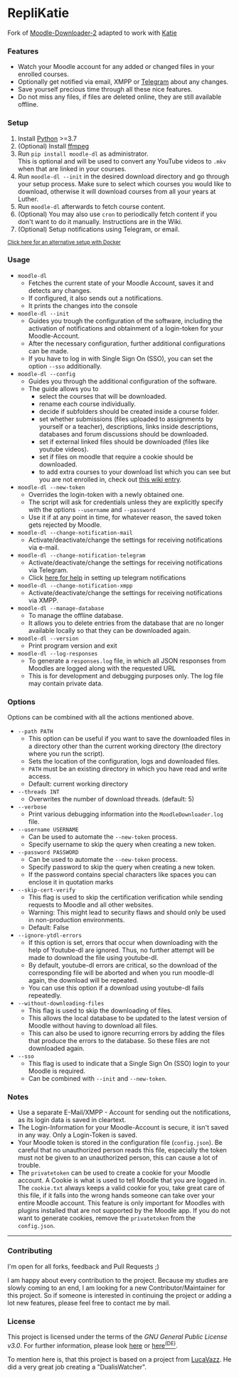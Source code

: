 # RepliKatie

Fork of [Moodle-Downloader-2](https://github.com/C0D3D3V/Moodle-Downloader-2) adapted to work with [Katie](https://katie.luther.edu)

### Features
- Watch your Moodle account for any added or changed files in your enrolled courses.
- Optionally get notified via email, XMPP or [Telegram](https://telegram.org/apps) about any changes.
- Save yourself precious time through all these nice features.
- Do not miss any files, if files are deleted online, they are still available offline.


### Setup

1. Install [Python](https://www.python.org/) >=3.7
2. (Optional) Install [ffmpeg](https://github.com/C0D3D3V/Moodle-Downloader-2/wiki/Installing-ffmpeg)
3. Run `pip install moodle-dl` as administrator. </br> This is optional and will be used to convert any YouTube videos to `.mkv` when that are linked in your courses.
4. Run `moodle-dl --init` in the desired download directory and go through your setup process. Make sure to select which courses you would like to download, otherwise it will download courses from all your years at Luther.
5. Run `moodle-dl` afterwards to fetch course content. 
6. (Optional) You may also use `cron` to periodically fetch content if you don't want to do it manually. Instructions are in the Wiki. 
7. (Optional) Setup notifications using Telegram, or email.

<sup>[Click here for an alternative setup with Docker](https://github.com/C0D3D3V/Moodle-Downloader-2/wiki/Run-with-Docker)</sup>

### Usage
- `moodle-dl`
    - Fetches the current state of your Moodle Account, saves it and detects any changes.
    - If configured, it also sends out a notifications.
    - It prints the changes into the console
- `moodle-dl --init`
    - Guides you trough the configuration of the software, including the activation of notifications and obtainment of a login-token for your Moodle-Account.
    - After the necessary configuration, further additional configurations can be made. 
    - If you have to log in with Single Sign On (SSO), you can set the option `--sso` additionally.
- `moodle-dl --config`
    - Guides you through the additional configuration of the software.
    - The guide allows you to
      - select the courses that will be downloaded.
      - rename each course individually.
      - decide if subfolders should be created inside a course folder.
      - set whether submissions (files uploaded to assignments by yourself or a teacher), descriptions, links inside descriptions, databases and forum discussions should be downloaded.
      - set if external linked files should be downloaded (files like youtube videos).
      - set if files on moodle that require a cookie should be downloaded.
      - to add extra courses to your download list which you can see but you are not enrolled in, check out [this wiki entry](https://github.com/C0D3D3V/Moodle-Downloader-2/wiki/Download-public-courses).
- `moodle-dl --new-token`
    - Overrides the login-token with a newly obtained one.
    - The script will ask for credentials unless they are explicitly specify with the options `--username` and `--password`
    - Use it if at any point in time, for whatever reason, the saved token gets rejected by Moodle.
- `moodle-dl --change-notification-mail`
    - Activate/deactivate/change the settings for receiving notifications via e-mail.
- `moodle-dl --change-notification-telegram`
    - Activate/deactivate/change the settings for receiving notifications via Telegram.
    - Click [here for help](https://github.com/C0D3D3V/Moodle-Downloader-2/wiki/Telegram-Notification) in setting up telegram notifications
- `moodle-dl --change-notification-xmpp`
    - Activate/deactivate/change the settings for receiving notifications via XMPP.
- `moodle-dl --manage-database`
    - To manage the offline database.
    - It allows you to delete entries from the database that are no longer available locally so that they can be downloaded again.
- `moodle-dl --version`
    - Print program version and exit
- `moodle-dl --log-responses`
    - To generate a `responses.log` file, in which all JSON responses from Moodles are logged along with the requested URL
    - This is for development and debugging purposes only. The log file may contain private data.

### Options
Options can be combined with all the actions mentioned above.
- `--path PATH`
    - This option can be useful if you want to save the downloaded files in a directory other than the current working directory (the directory where you run the script). 
    - Sets the location of the configuration, logs and downloaded files. 
    - `PATH` must be an existing directory in which you have read and write access.
    - Default: current working directory
- `--threads INT`
    - Overwrites the number of download threads. (default: 5)
- `--verbose`
    - Print various debugging information into the `MoodleDownloader.log` file.
- `--username USERNAME`
    - Can be used to automate the `--new-token` process. 
    - Specify username to skip the query when creating a new token.
- `--password PASSWORD`
    - Can be used to automate the `--new-token` process. 
    - Specify password to skip the query when creating a new token.
    - If the password contains special characters like spaces you can enclose it in quotation marks
- `--skip-cert-verify`
    - This flag is used to skip the certification verification while sending requests to Moodle and all other websites.
    - Warning: This might lead to security flaws and should only be used in non-production environments.
    - Default: False
- `--ignore-ytdl-errors`
    - If this option is set, errors that occur when downloading with the help of Youtube-dl are ignored. Thus, no further attempt will be made to download the file using youtube-dl. 
    - By default, youtube-dl errors are critical, so the download of the corresponding file will be aborted and when you run moodle-dl again, the download will be repeated.  
    - You can use this option if a download using youtube-dl fails repeatedly.
- `--without-downloading-files`
    - This flag is used to skip the downloading of files.
    - This allows the local database to be updated to the latest version of Moodle without having to download all files.
    - This can also be used to ignore recurring errors by adding the files that produce the errors to the database. So these files are not downloaded again.
- `--sso`
    - This flag is used to indicate that a Single Sign On (SSO) login to your Moodle is required. 
    - Can be combined with `--init` and `--new-token`.




### Notes
- Use a separate E-Mail/XMPP - Account for sending out the notifications, as its login data is saved in cleartext.
- The Login-Information for your Moodle-Account is secure, it isn't saved in any way. Only a Login-Token is saved.
- Your Moodle token is stored in the configuration file (`config.json`). Be careful that no unauthorized person reads this file, especially the token must not be given to an unauthorized person, this can cause a lot of trouble.
- The `privatetoken` can be used to create a cookie for your Moodle account. A Cookie is what is used to tell Moodle that you are logged in. The `cookie.txt` always keeps a valid cookie for you, take great care of this file, if it falls into the wrong hands someone can take over your entire Moodle account. This feature is only important for Moodles with plugins installed that are not supported by the Moodle app. If you do not want to generate cookies, remove the `privatetoken` from the `config.json`.

---


### Contributing
I'm open for all forks, feedback and Pull Requests ;)

I am happy about every contribution to the project. 
Because my studies are slowly coming to an end, I am looking for a new Contributor/Maintainer for this project. So if someone is interested in continuing the project or adding a lot new features, please feel free to contact me by mail. 

### License
This project is licensed under the terms of the *GNU General Public License v3.0*. For further information, please look [here](http://choosealicense.com/licenses/gpl-3.0/) or [here<sup>(DE)</sup>](http://www.gnu.org/licenses/gpl-3.0.de.html).

To mention here is, that this project is based on a project from [LucaVazz](https://github.com/LucaVazz/DualisWatcher). He did a very great job creating a "DualisWatcher".  
